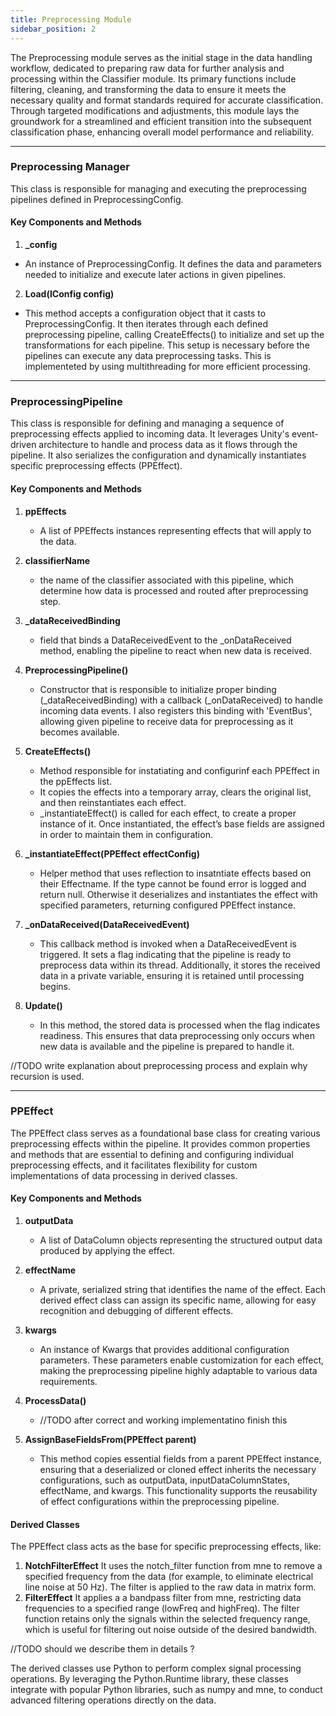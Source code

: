 ```yaml
---
title: Preprocessing Module
sidebar_position: 2
---
```


The Preprocessing module serves as the initial stage in the data handling workflow, dedicated to preparing raw data for further analysis and processing within the Classifier module. Its primary functions include filtering, cleaning, and transforming the data to ensure it meets the necessary quality and format standards required for accurate classification. Through targeted modifications and adjustments, this module lays the groundwork for a streamlined and efficient transition into the subsequent classification phase, enhancing overall model performance and reliability.

---

### Preprocessing Manager
This class is responsible for managing and executing the preprocessing pipelines defined in PreprocessingConfig.

#### Key Components and Methods

1. **_config**
  - An instance of PreprocessingConfig. It defines the data and parameters needed to initialize and execute later actions in given pipelines.

2. **Load(IConfig config)**
  - This method accepts a configuration object that it casts to PreprocessingConfig. It then iterates through each defined preprocessing pipeline, calling CreateEffects() to initialize and set up the transformations for each pipeline. This setup is necessary before the pipelines can execute any data preprocessing tasks. This is implementeted by using multithreading for more efficient processing.

---

### PreprocessingPipeline
This class is responsible for defining and managing a sequence of preprocessing effects applied to incoming data. It leverages Unity's event-driven architecture to handle and process data as it flows through the pipeline. It also serializes the configuration and dynamically instantiates specific preprocessing effects (PPEffect).

#### Key Components and Methods

1. **ppEffects**
   - A list of PPEffects instances representing effects that will apply to the data.

2. **classifierName**
   - the name of the classifier associated with this pipeline, which determine how data is processed and routed after preprocessing step.

3. **_dataReceivedBinding**
   - field that binds a DataReceivedEvent to the _onDataReceived method, enabling the pipeline to react when new data is received.

4. **PreprocessingPipeline()**
   - Constructor that is responsible to initialize proper binding (_dataReceivedBinding) with a callback (_onDataReceived) to handle incoming data events. I also registers this binding with 'EventBus<DataReceivedEvent>', allowing given pipeline to receive data for preprocessing as it becomes available.

5. **CreateEffects()**
   - Method responsible for instatiating and configurinf each PPEffect in the ppEffects list.
   - It copies the effects into a temporary array, clears the original list, and then reinstantiates each effect.
   - _instantiateEffect() is called for each effect, to create a proper instance of it. Once instantiated, the effect’s base fields are assigned in order to maintain them in configuration.

6. **_instantiateEffect(PPEffect effectConfig)**
   - Helper method that uses reflection to insatntiate effects based on their Effectname. If the type cannot be found error is logged and return null. Otherwise it deserializes and instantiates the effect with specified parameters, returning configured PPEffect instance.
  
7. **_onDataReceived(DataReceivedEvent)**
   - This callback method is invoked when a DataReceivedEvent is triggered. It sets a flag indicating that the pipeline is ready to preprocess data within its thread. Additionally, it stores the received data in a private variable, ensuring it is retained until processing begins.

8. **Update()**
   - In this method, the stored data is processed when the flag indicates readiness. This ensures that data preprocessing only occurs when new data is available and the pipeline is prepared to handle it.

//TODO write explanation about preprocessing process and explain why recursion is used.

---

### PPEffect

The PPEffect class serves as a foundational base class for creating various preprocessing effects within the pipeline. It provides common properties and methods that are essential to defining and configuring individual preprocessing effects, and it facilitates flexibility for custom implementations of data processing in derived classes.

#### Key Components and Methods

1. **outputData**
   - A list of DataColumn objects representing the structured output data produced by applying the effect.

2. **effectName**
   - A private, serialized string that identifies the name of the effect. Each derived effect class can assign its specific name, allowing for easy recognition and debugging of different effects.

3. **kwargs**
   - An instance of Kwargs that provides additional configuration parameters. These parameters enable customization for each effect, making the preprocessing pipeline highly adaptable to various data requirements.

4. **ProcessData()**
   - //TODO after correct and working implementatino finish this

5. **AssignBaseFieldsFrom(PPEffect parent)**
   - This method copies essential fields from a parent PPEffect instance, ensuring that a deserialized or cloned effect inherits the necessary configurations, such as outputData, inputDataColumnStates, effectName, and kwargs. This functionality supports the reusability of effect configurations within the preprocessing pipeline.


#### Derived Classes

The PPEffect class acts as the base for specific preprocessing effects, like:

1. **NotchFilterEffect**
It uses the notch_filter function from mne to remove a specified frequency from the data (for example, to eliminate electrical line noise at 50 Hz). The filter is applied to the raw data in matrix form.
3. **FilterEffect**
It applies a a bandpass filter from mne, restricting data frequencies to a specified range (lowFreq and highFreq). The filter function retains only the signals within the selected frequency range, which is useful for filtering out noise outside of the desired bandwidth.

//TODO should we describe them in details ?

The derived classes use Python to perform complex signal processing operations. By leveraging the Python.Runtime library, these classes integrate with popular Python libraries, such as numpy and mne, to conduct advanced filtering operations directly on the data.
